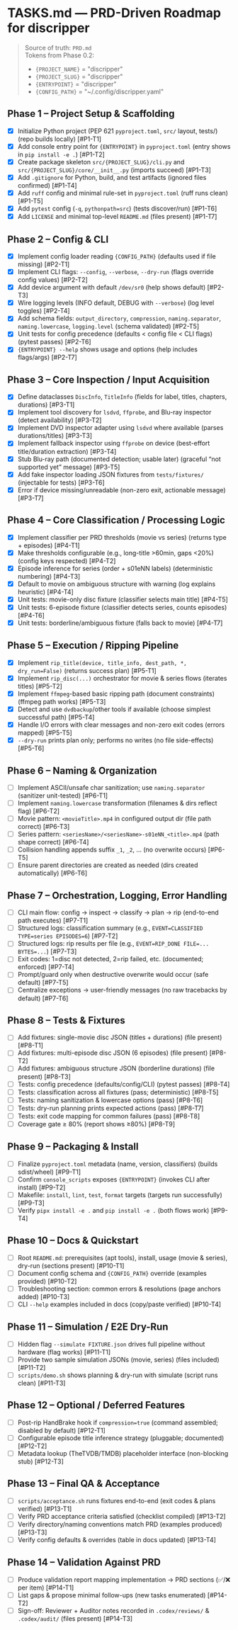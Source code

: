 # TASKS.md — PRD-Driven Roadmap for discripper

> Source of truth: `PRD.md`  
> Tokens from Phase 0.2:
> - `{PROJECT_NAME}` = "discripper"
> - `{PROJECT_SLUG}` = "discripper"
> - `{ENTRYPOINT}` = "discripper"
> - `{CONFIG_PATH}` = "~/.config/discripper.yaml"

## Phase 1 – Project Setup & Scaffolding
- [x] Initialize Python project (PEP 621 `pyproject.toml`, `src/` layout, tests/) (repo builds locally) [#P1-T1]
- [x] Add console entry point for `{ENTRYPOINT}` in `pyproject.toml` (entry shows in `pip install -e .`) [#P1-T2]
- [x] Create package skeleton `src/{PROJECT_SLUG}/cli.py` and `src/{PROJECT_SLUG}/core/__init__.py` (imports succeed) [#P1-T3]
- [x] Add `.gitignore` for Python, build, and test artifacts (ignored files confirmed) [#P1-T4]
- [x] Add `ruff` config and minimal rule-set in `pyproject.toml` (ruff runs clean) [#P1-T5]
- [x] Add `pytest` config (`-q`, `pythonpath=src`) (tests discover/run) [#P1-T6]
- [x] Add `LICENSE` and minimal top-level `README.md` (files present) [#P1-T7]

## Phase 2 – Config & CLI
- [x] Implement config loader reading `{CONFIG_PATH}` (defaults used if file missing) [#P2-T1]
- [x] Implement CLI flags: `--config`, `--verbose`, `--dry-run` (flags override config values) [#P2-T2]
- [x] Add device argument with default `/dev/sr0` (help shows default) [#P2-T3]
- [x] Wire logging levels (INFO default, DEBUG with `--verbose`) (log level toggles) [#P2-T4]
- [x] Add schema fields: `output_directory`, `compression`, `naming.separator`, `naming.lowercase`, `logging.level` (schema validated) [#P2-T5]
- [x] Unit tests for config precedence (defaults < config file < CLI flags) (pytest passes) [#P2-T6]
- [x] `{ENTRYPOINT} --help` shows usage and options (help includes flags/args) [#P2-T7]

## Phase 3 – Core Inspection / Input Acquisition
- [x] Define dataclasses `DiscInfo`, `TitleInfo` (fields for label, titles, chapters, durations) [#P3-T1]
- [x] Implement tool discovery for `lsdvd`, `ffprobe`, and Blu-ray inspector (detect availability) [#P3-T2]
- [x] Implement DVD inspector adapter using `lsdvd` where available (parses durations/titles) [#P3-T3]
- [x] Implement fallback inspector using `ffprobe` on device (best-effort title/duration extraction) [#P3-T4]
- [x] Stub Blu-ray path (documented detection; usable later) (graceful “not supported yet” message) [#P3-T5]
- [x] Add fake inspector loading JSON fixtures from `tests/fixtures/` (injectable for tests) [#P3-T6]
- [x] Error if device missing/unreadable (non-zero exit, actionable message) [#P3-T7]

## Phase 4 – Core Classification / Processing Logic
- [x] Implement classifier per PRD thresholds (movie vs series) (returns type + episodes) [#P4-T1]
- [x] Make thresholds configurable (e.g., long-title >60min, gaps <20%) (config keys respected) [#P4-T2]
- [x] Episode inference for series (order + s01eNN labels) (deterministic numbering) [#P4-T3]
- [x] Default to movie on ambiguous structure with warning (log explains heuristic) [#P4-T4]
- [x] Unit tests: movie-only disc fixture (classifier selects main title) [#P4-T5]
- [x] Unit tests: 6-episode fixture (classifier detects series, counts episodes) [#P4-T6]
- [x] Unit tests: borderline/ambiguous fixture (falls back to movie) [#P4-T7]

## Phase 5 – Execution / Ripping Pipeline
- [x] Implement `rip_title(device, title_info, dest_path, *, dry_run=False)` (returns success plan) [#P5-T1]
- [x] Implement `rip_disc(...)` orchestrator for movie & series flows (iterates titles) [#P5-T2]
- [x] Implement `ffmpeg`-based basic ripping path (document constraints) (ffmpeg path works) [#P5-T3]
- [x] Detect and use `dvdbackup`/other tools if available (choose simplest successful path) [#P5-T4]
- [x] Handle I/O errors with clear messages and non-zero exit codes (errors mapped) [#P5-T5]
- [x] `--dry-run` prints plan only; performs no writes (no file side-effects) [#P5-T6]

## Phase 6 – Naming & Organization
- [ ] Implement ASCII/unsafe char sanitization; use `naming.separator` (sanitizer unit-tested) [#P6-T1]
- [ ] Implement `naming.lowercase` transformation (filenames & dirs reflect flag) [#P6-T2]
- [ ] Movie pattern: `<movieTitle>.mp4` in configured output dir (file path correct) [#P6-T3]
- [ ] Series pattern: `<seriesName>/<seriesName>-s01eNN_<title>.mp4` (path shape correct) [#P6-T4]
- [ ] Collision handling appends suffix `_1`, `_2`, … (no overwrite occurs) [#P6-T5]
- [ ] Ensure parent directories are created as needed (dirs created automatically) [#P6-T6]

## Phase 7 – Orchestration, Logging, Error Handling
- [ ] CLI main flow: config → inspect → classify → plan → rip (end-to-end path executes) [#P7-T1]
- [ ] Structured logs: classification summary (e.g., `EVENT=CLASSIFIED TYPE=series EPISODES=6`) [#P7-T2]
- [ ] Structured logs: rip results per file (e.g., `EVENT=RIP_DONE FILE=... BYTES=...`) [#P7-T3]
- [ ] Exit codes: 1=disc not detected, 2=rip failed, etc. (documented; enforced) [#P7-T4]
- [ ] Prompt/guard only when destructive overwrite would occur (safe default) [#P7-T5]
- [ ] Centralize exceptions → user-friendly messages (no raw tracebacks by default) [#P7-T6]

## Phase 8 – Tests & Fixtures
- [ ] Add fixtures: single-movie disc JSON (titles + durations) (file present) [#P8-T1]
- [ ] Add fixtures: multi-episode disc JSON (6 episodes) (file present) [#P8-T2]
- [ ] Add fixtures: ambiguous structure JSON (borderline durations) (file present) [#P8-T3]
- [ ] Tests: config precedence (defaults/config/CLI) (pytest passes) [#P8-T4]
- [ ] Tests: classification across all fixtures (pass; deterministic) [#P8-T5]
- [ ] Tests: naming sanitization & lowercase options (pass) [#P8-T6]
- [ ] Tests: dry-run planning prints expected actions (pass) [#P8-T7]
- [ ] Tests: exit code mapping for common failures (pass) [#P8-T8]
- [ ] Coverage gate ≥ 80% (report shows ≥80%) [#P8-T9]

## Phase 9 – Packaging & Install
- [ ] Finalize `pyproject.toml` metadata (name, version, classifiers) (builds sdist/wheel) [#P9-T1]
- [ ] Confirm `console_scripts` exposes `{ENTRYPOINT}` (invokes CLI after install) [#P9-T2]
- [ ] Makefile: `install`, `lint`, `test`, `format` targets (targets run successfully) [#P9-T3]
- [ ] Verify `pipx install -e .` and `pip install -e .` (both flows work) [#P9-T4]

## Phase 10 – Docs & Quickstart
- [ ] Root `README.md`: prerequisites (apt tools), install, usage (movie & series), dry-run (sections present) [#P10-T1]
- [ ] Document config schema and `{CONFIG_PATH}` override (examples provided) [#P10-T2]
- [ ] Troubleshooting section: common errors & resolutions (page anchors added) [#P10-T3]
- [ ] CLI `--help` examples included in docs (copy/paste verified) [#P10-T4]

## Phase 11 – Simulation / E2E Dry-Run
- [ ] Hidden flag `--simulate FIXTURE.json` drives full pipeline without hardware (flag works) [#P11-T1]
- [ ] Provide two sample simulation JSONs (movie, series) (files included) [#P11-T2]
- [ ] `scripts/demo.sh` shows planning & dry-run with simulate (script runs clean) [#P11-T3]

## Phase 12 – Optional / Deferred Features
- [ ] Post-rip HandBrake hook if `compression=true` (command assembled; disabled by default) [#P12-T1]
- [ ] Configurable episode title inference strategy (pluggable; documented) [#P12-T2]
- [ ] Metadata lookup (TheTVDB/TMDB) placeholder interface (non-blocking stub) [#P12-T3]

## Phase 13 – Final QA & Acceptance
- [ ] `scripts/acceptance.sh` runs fixtures end-to-end (exit codes & plans verified) [#P13-T1]
- [ ] Verify PRD acceptance criteria satisfied (checklist compiled) [#P13-T2]
- [ ] Verify directory/naming conventions match PRD (examples produced) [#P13-T3]
- [ ] Verify config defaults & overrides (table in docs updated) [#P13-T4]

## Phase 14 – Validation Against PRD
- [ ] Produce validation report mapping implementation → PRD sections (✅/❌ per item) [#P14-T1]
- [ ] List gaps & propose minimal follow-ups (new tasks enumerated) [#P14-T2]
- [ ] Sign-off: Reviewer + Auditor notes recorded in `.codex/reviews/` & `.codex/audit/` (files present) [#P14-T3]

